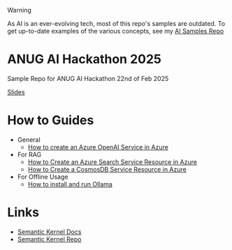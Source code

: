 > [!WARNING]
> As AI is an ever-evolving tech, most of this repo's samples are outdated. To get up-to-date examples of the various concepts, see my [AI Samples Repo](https://github.com/rwjdk/AiSamples)

# ANUG AI Hackathon 2025
Sample Repo for ANUG AI Hackathon 22nd of Feb 2025

[Slides](https://1drv.ms/p/s!AkItAZiaMtwzkLsoohjX5eUy3XsUSw)

# How to Guides
- General
  - [How to create an Azure OpenAI Service in Azure](https://github.com/rwjdk/AnugAiHackathon2025/blob/main/HowToGuides/HowToCreateAnAzureOpenAiServiceResourceInAzure.md#how-to-create-an-azure-open-ai-service-resource-in-azure)
 - For RAG
   - [How to Create an Azure Search Service Resource in Azure](https://github.com/rwjdk/AnugAiHackathon2025/blob/main/HowToGuides/HowToCreateAnAzureSearchResourceInAzure.md#how-to-create-an-azure-search-service-resource-in-azure)
   - [How to Create a CosmosDB Service Resource in Azure](https://github.com/rwjdk/AnugAiHackathon2025/blob/main/HowToGuides/HowToCreateACosmosDbResourceInAzure.md)
- For Offline Usage
  - [How to install and run Ollama](https://github.com/rwjdk/AnugAiHackathon2025/blob/main/HowToGuides/HowToInstallAndRunOllama.md)

# Links
- [Semantic Kernel Docs](https://learn.microsoft.com/en-us/semantic-kernel/overview/)
- [Semantic Kernel Repo](https://github.com/microsoft/semantic-kernel)
